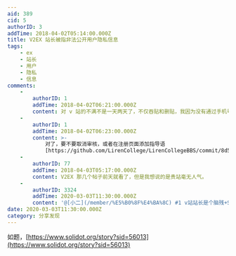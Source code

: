 ```yaml
---
aid: 389
cid: 5
authorID: 3
addTime: 2018-04-02T05:14:00.000Z
title: V2EX 站长被指非法公开用户隐私信息
tags:
    - ex
    - 站长
    - 用户
    - 隐私
    - 信息
comments:
    -
        authorID: 1
        addTime: 2018-04-02T06:21:00.000Z
        content: 对 v 站的不满不是一天两天了，不仅吞贴和删贴，我因为没有通过手机号认证，看不了自己发的帖子是真的智障。
    -
        authorID: 1
        addTime: 2018-04-02T06:23:00.000Z
        content: >-
            对了，要不要取消审核，或者在注册页面添加指导语
            [https://github.com/LirenCollege/LirenCollegeBBS/commit/8d59ba2eccce3fca0a3ed020d7410c2ad35d9ed7](https://github.com/LirenCollege/LirenCollegeBBS/commit/8d59ba2eccce3fca0a3ed020d7410c2ad35d9ed7)
    -
        authorID: 77
        addTime: 2018-04-03T05:17:00.000Z
        content: V2EX 那几个帖子前天就看了，但是我想说的是贵站毫无人气。
    -
        authorID: 3324
        addTime: 2020-03-03T11:30:00.000Z
        content: '@[小二](/member/%E5%B0%8F%E4%BA%8C) #1 v站站长是个脑残+SB，吞贴，删贴严重 ༼ ಠ ▃ ಠೃ ༽'
date: 2020-03-03T11:30:00.000Z
category: 分享发现
---
```


如题，[https://www.solidot.org/story?sid=56013](https://www.solidot.org/story?sid=56013)
